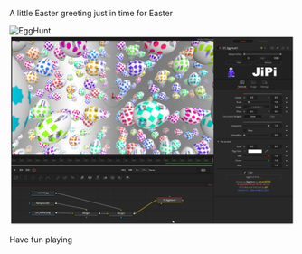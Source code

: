 A little Easter greeting just in time for Easter

![EggHunt](https://user-images.githubusercontent.com/78935215/112955107-6053bd80-913f-11eb-8407-da1100e60da4.gif)
[![EggHunt](EggHunt_screenshot.png)](EggHunt.fuse)

Have fun playing